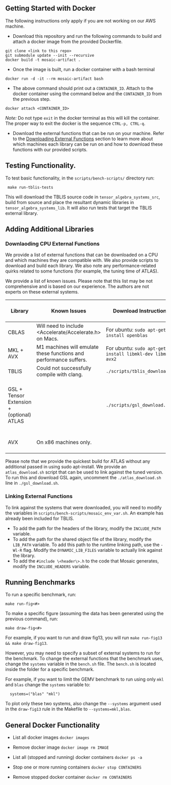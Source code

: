 ## Getting Started with Docker
The following instructions only apply if you are not working on our AWS machine.


- Download this repository and run the following commands to build and attach a docker image from the provided Dockerfile.


 ```
 git clone <link to this repo>
 git submodule update --init --recursive
 docker build -t mosaic-artifact .
 ```


- Once the image is built, run a docker container with a bash terminal
 ```
 docker run -d -it --rm mosaic-artifact bash
 ```
- The above command should print out a `CONTAINER_ID`. Attach to the
 docker container using the command below and the `CONTAINER_ID` from the
 previous step.
 ```
 docker attach <CONTAINER_ID>
 ```


 *Note:* Do not type `exit` in the docker terminal as this will kill the container. The proper way to exit the docker is the sequence `CTRL-p, CTRL-q`.


- Download the external functions that can be run on your machine. Refer to the [Downloading External Functions](#downloading-external-functions) section to learn more about which machines each library can be run on and how to download these functions with our provided scripts.


## Testing Functionality.


To test basic functionality, in the ```scripts/bench-scripts/``` directory run:


```
 make run-tblis-tests
```


This will download the TBLIS source code in ```tensor_algebra_systems_src```, build from source and place the resultant dynamic libraries in ```tensor_algebra_systems_lib```. It will also run tests that target the TBLIS external library.


## Adding Additional Libraries
### Downlaoding CPU External Functions


We provide a list of external functions that can be downloaded on a CPU and which machines they are compatible with. We also provide scripts to download and build each library. We also note any performance-related quirks related to some functions (for example, the tuning time of ATLAS).


We provide a list of known issues. Please note that this list may be not comprehensive and is based on our experience. The authors are not experts on these external systems.




| Library | Known Issues | Download Instructions | Time Taken to Complete |
| ------ | ------ | ------ | ------ |
| CBLAS                   | Will need to include \<Accelerate/Accelerate.h\> on Macs. | For ubuntu: ```sudo apt-get install openblas``` | 5 minutes|
| MKL + AVX               | M1 machines will emulate these functions and performance suffers.| For ubuntu: ```sudo apt-get install libmkl-dev libmkl-avx2``` | 5 minutes |
| TBLIS                   | Could not successfully compile with clang. | ```./scripts/tblis_download.sh``` | 20 Minutes|
| GSL + Tensor  Extension + (optional) ATLAS || ```./scripts/gsl_download.sh``` | 4 minutes (GSL) + 2 minutes (Tensor Extension) + (optional ~8 hours ATLAS)|
| AVX | On x86 machines only.| | Should be downloaded with MKL. |


Please note that we provide the quickest build for ATLAS without any additional
passed in using sudo apt-install. We provide an ```atlas_download.sh``` script
that can be used to link against the tuned version. To run this and download
GSL again, uncomment the ```./atlas_download.sh``` line in
```./gsl_download.sh```.


### Linking External Functions


To link against the systems that were downloaded, you will need to modify the variables in ```scripts/bench-scripts/mosaic_env_var.sh```. An example has already been included for TBLIS.


- To add the path for the headers of the library, modify the ```INCLUDE_PATH``` variable.
- To add the path for the shared object file of the library, modify the ```LIB_PATH``` variable. To add this path to the runtime linking path, use the ```-Wl-R``` flag. Modify the ```DYNAMIC_LIB_FILES``` variable to actually link against the library.
- To add the ```#include \<header\>.h``` to the code that Mosaic generates, modify the ```INCLUDE_HEADERS``` variable.




## Running Benchmarks


To run a specific benchmark, run:


 ```
 make run-fig<#>
 ```


To make a specific figure (assuming the data has been generated using the previous command), run:


 ```
 make draw-fig<#>
 ```


For example, if you want to run and draw fig13, you will run ```make run-fig13 && make draw-fig13```.


However, you may need to specify a subset of external systems to run for the benchmark. To change the external functions that the benchmark uses, change the
```systems``` variable in the ```bench.sh``` file. The ```bench.sh``` is located inside the folder for a specific benchmark.


For example, if you want to limit the GEMV benchmark to run using only ```mkl``` and ```blas``` change the ```systems``` variable to:


 ```
   systems=("blas" "mkl")
 ```


To plot only these two systems, also change the ```--systems``` argument used in the ```draw-fig13``` rule in the Makefile to ```--systems=mkl,blas```.




## General Docker Functionality

  - List all docker images
    `docker images`


  - Remove docker image
    `docker image rm IMAGE`


  - List all (stopped and running) docker containers
    `docker ps -a`


  - Stop one or more running containers
    `docker stop CONTAINERS`


  - Remove stopped docker container
    `docker rm CONTAINERS`





